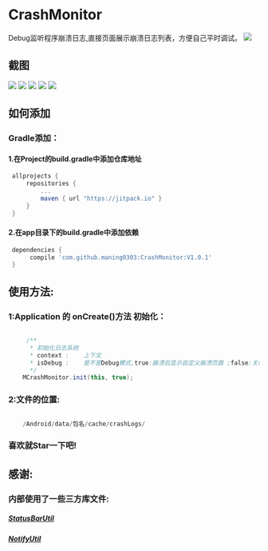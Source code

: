 # CrashMonitor
Debug监听程序崩溃日志,直接页面展示崩溃日志列表，方便自己平时调试。
[![](https://jitpack.io/v/maning0303/CrashMonitor.svg)](https://jitpack.io/#maning0303/CrashMonitor)

## 截图

![](https://github.com/maning0303/CrashMonitor/raw/master/screenshots/crash_001.png)
![](https://github.com/maning0303/CrashMonitor/raw/master/screenshots/crash_002.png)
![](https://github.com/maning0303/CrashMonitor/raw/master/screenshots/crash_003.png)
![](https://github.com/maning0303/CrashMonitor/raw/master/screenshots/crash_004.png)
![](https://github.com/maning0303/CrashMonitor/raw/master/screenshots/crash_005.png)


## 如何添加
   ### Gradle添加：
   #### 1.在Project的build.gradle中添加仓库地址

   ``` gradle
   	allprojects {
   		repositories {
   			...
   			maven { url "https://jitpack.io" }
   		}
   	}
   ```

   #### 2.在app目录下的build.gradle中添加依赖
   ``` gradle
   	dependencies {
   	     compile 'com.github.maning0303:CrashMonitor:V1.0.1'
   	}
   ```

## 使用方法:
### 1:Application 的 onCreate()方法 初始化：

``` java

     /**
      * 初始化日志系统
      * context :    上下文
      * isDebug :    是不是Debug模式,true:崩溃后显示自定义崩溃页面 ;false:关闭应用,不跳转奔溃页面(默认)
      */
    MCrashMonitor.init(this, true);

```

### 2:文件的位置:
``` java

    /Android/data/包名/cache/crashLogs/

```


### 喜欢就Star一下吧!


## 感谢:
### 内部使用了一些三方库文件:
##### [StatusBarUtil](https://github.com/laobie/StatusBarUtil)
##### [NotifyUtil](https://github.com/wenmingvs/NotifyUtil)

